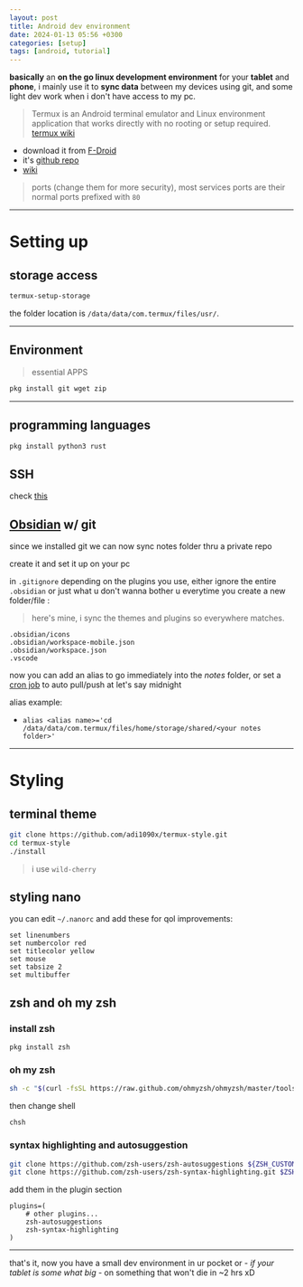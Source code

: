 ```yaml
---
layout: post
title: Android dev environment
date: 2024-01-13 05:56 +0300
categories: [setup]
tags: [android, tutorial]
---
```


**basically** an **on the go linux development environment** for your **tablet** and **phone**, i mainly use it to **sync data** between my devices using git, and some light dev work when i don't have access to my pc.

> Termux is an Android terminal emulator and Linux environment application that works directly with no rooting or setup required. [termux wiki](https://wiki.termux.com/wiki/Main_Page)


- download it from [F-Droid](https://f-droid.org/en/packages/com.termux/)
- it's [github repo](https://github.com/termux/termux-app)
- [wiki](https://wiki.termux.com/wiki/Main_Page)

> ports (change them for more security), most services ports are their normal ports prefixed with `80`

---

# Setting up
## storage access

```bash
termux-setup-storage
```

the folder location is `/data/data/com.termux/files/usr/`.

---

## Environment

> essential APPS 

```bash
pkg install git wget zip 
```
---

## programming languages

```bash
pkg install python3 rust 
```

## SSH
check [this](/posts/ssh-setup)

## [Obsidian](https://obsidian.md/) w/ git

since we installed git we can now sync notes folder thru a private repo

create it and set it up on your pc

in `.gitignore` depending on the plugins you use, either ignore the entire `.obsidian` or just what u don't wanna bother u everytime you create a new folder/file  :

> here's mine, i sync the themes and plugins so everywhere matches. 

```text
.obsidian/icons
.obsidian/workspace-mobile.json
.obsidian/workspace.json
.vscode
```

now you can add an alias to go immediately into the *notes* folder, or set a [cron job](https://github.com/termux/termux-app/discussions/3297) to auto pull/push at let's say midnight 

alias example:
- `alias <alias name>='cd /data/data/com.termux/files/home/storage/shared/<your notes folder>'`  

---

# Styling

## terminal theme

```bash
git clone https://github.com/adi1090x/termux-style.git
cd termux-style
./install
```

> i use `wild-cherry`

## styling nano

you can edit `~/.nanorc` and add these for qol improvements:

```text
set linenumbers
set numbercolor red
set titlecolor yellow
set mouse
set tabsize 2
set multibuffer
```


## zsh and oh my zsh
### install zsh

`pkg install zsh`

### oh my zsh

```bash
sh -c "$(curl -fsSL https://raw.github.com/ohmyzsh/ohmyzsh/master/tools/install.sh)"
```

then change shell

`chsh`

###  syntax highlighting and autosuggestion

```bash
git clone https://github.com/zsh-users/zsh-autosuggestions ${ZSH_CUSTOM:-~/.oh-my-zsh/custom}/plugins/zsh-autosuggestions
git clone https://github.com/zsh-users/zsh-syntax-highlighting.git $ZSH/plugins/zsh-syntax-highlighting
```

add them in the plugin section

```text
plugins=( 
    # other plugins...
    zsh-autosuggestions
    zsh-syntax-highlighting
)
```

---

that's it, now you have a small dev environment in ur pocket or - *if your tablet is some what big* - on something that won't die in ~2 hrs xD 